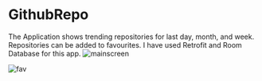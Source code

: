 # GithubRepo
The Application shows trending repositories for last day, month, and week. Repositories can be added to favourites.
I have used Retrofit and Room Database for this app.
![mainscreen](https://github.com/ravankhidirov/GithubRepo/assets/112794999/caa30d3e-52ca-434e-8de4-f136b382ac34)

![fav](https://github.com/ravankhidirov/GithubRepo/assets/112794999/c5c527e0-6231-4e93-84e4-ac53c0bfede7)

